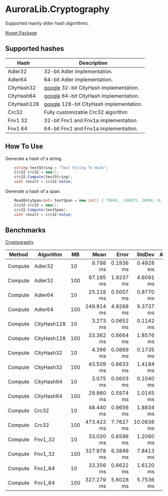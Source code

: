 # AuroraLib.Cryptography
Supported mainly older hash algorithms.

[Nuget Package](https://www.nuget.org/packages/AuroraLib.Cryptography)

## Supported hashes

| Hash           | Description                                                                |
|----------------|----------------------------------------------------------------------------|
|Adler32         | 32-bit Adler implementation.                                               |
|Adler64         | 64-bit Adler implementation.                                               |
|CityHash32      | [google](https://github.com/google/cityhash) 32-bit CityHash implementation.                                     |
|CityHash64      | [google](https://github.com/google/cityhash) 64-bit CityHash implementation.                                     |
|CityHash128     | [google](https://github.com/google/cityhash) 128-bit CityHash implementation.                                    |
|Crc32           | Fully customizable Crc32 algorithm                                         |
|Fnv1 32         | 32-bit Fnv1 and Fnv1a implementation.                                       |
|Fnv1 64         | 64-bit Fnv1 and Fnv1a implementation.                                       |

## How To Use

Generate a hash of a string.
``` csharp
	string testString = "Test String To Hash";
	Crc32 crc32 = new();
	crc32.Compute(testString);
	uint result = crc32.Value;
```

Generate a hash of a span.
``` csharp
	ReadOnlySpan<int> testSpan = new int[] { 75849, -246875, 24856, 0, -24867, 9844534 };
	Crc32 crc32 = new();
	crc32.Compute(testSpan);
	uint result = crc32.Value;
```


## Benchmarks

[Cryptography](https://github.com/Venomalia/AuroraLib.Cryptography/blob/main/Benchmark/Benchmarks/Cryptography.cs)

| Method  | Algorithm       | MB  | Mean       | Error     | StdDev     | Allocated |
|-------- |---------------- |---- |-----------:|----------:|-----------:|----------:|
| Compute | Adler32         | 10  |   9.798 ms | 0.1936 ms |  0.4928 ms |       8 B |
| Compute | Adler32         | 100 |  97.185 ms | 1.9237 ms |  4.6091 ms |      91 B |
| Compute | Adler64         | 10  |  25.118 ms | 0.5007 ms |  0.8770 ms |      17 B |
| Compute | Adler64         | 100 | 249.914 ms | 4.9268 ms |  9.3737 ms |     181 B |
| Compute | CityHash128     | 10  |   3.273 ms | 0.0652 ms |  0.1142 ms |       2 B |
| Compute | CityHash128     | 100 |  33.362 ms | 0.6664 ms |  1.8576 ms |      36 B |
| Compute | CityHash32      | 10  |   4.366 ms | 0.0869 ms |  0.1735 ms |       4 B |
| Compute | CityHash32      | 100 |  43.509 ms | 0.8633 ms |  1.4184 ms |      21 B |
| Compute | CityHash64      | 10  |   3.075 ms | 0.0603 ms |  0.1040 ms |       2 B |
| Compute | CityHash64      | 100 |  29.980 ms | 0.5974 ms |  1.0145 ms |      17 B |
| Compute | Crc32           | 10  |  48.440 ms | 0.9656 ms |  1.8834 ms |      54 B |
| Compute | Crc32           | 100 | 473.423 ms | 7.7627 ms | 10.0938 ms |     544 B |
| Compute | Fnv1_32         | 10  |  33.020 ms | 0.6596 ms |  1.2060 ms |      34 B |
| Compute | Fnv1_32         | 100 | 327.978 ms | 6.3849 ms |  7.8413 ms |    6132 B |
| Compute | Fnv1_64         | 10  |  33.356 ms | 0.6622 ms |  1.6120 ms |      34 B |
| Compute | Fnv1_64         | 100 | 327.279 ms | 5.6028 ms |  5.7536 ms |     272 B |